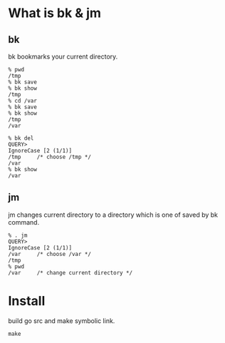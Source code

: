 # What is bk & jm

## bk
bk bookmarks your current directory.

```
% pwd
/tmp
% bk save
% bk show
/tmp
% cd /var
% bk save
% bk show
/tmp
/var
```

```
% bk del
QUERY>                                                                                                                                                                                  IgnoreCase [2 (1/1)]
/tmp     /* choose /tmp */
/var
% bk show
/var
```

## jm
jm changes current directory to a directory which is one of saved by bk command. 

```
% . jm
QUERY>                                                                                                                                                                                  IgnoreCase [2 (1/1)]
/var     /* choose /var */
/tmp
% pwd
/var     /* change current directory */
```

# Install

build go src and make symbolic link.

```
make 
```
